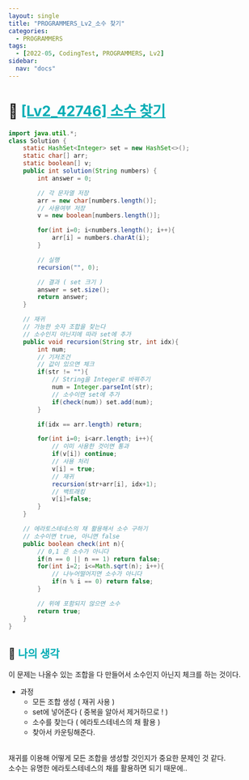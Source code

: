 ```yaml
---
layout: single
title: "PROGRAMMERS_Lv2_소수 찾기"
categories:
  - PROGRAMMERS
tags:
  - [2022-05, CodingTest, PROGRAMMERS, Lv2]
sidebar:
  nav: "docs"
---
```


# 📁 <b><a style="color:#00adb5" href="https://programmers.co.kr/learn/courses/30/lessons/42839" target=_blank>[Lv2_42746] 소수 찾기</a></b>

```java
import java.util.*;
class Solution {
    static HashSet<Integer> set = new HashSet<>();
    static char[] arr;
    static boolean[] v;
    public int solution(String numbers) {
        int answer = 0;

        // 각 문자열 저장
        arr = new char[numbers.length()];
        // 사용여부 저장
        v = new boolean[numbers.length()];

        for(int i=0; i<numbers.length(); i++){
            arr[i] = numbers.charAt(i);
        }

        // 실행
        recursion("", 0);

        // 결과 ( set 크기 )
        answer = set.size();
        return answer;
    }

    // 재귀
    // 가능한 숫자 조합을 찾는다
    // 소수인지 아닌지에 따라 set에 추가
    public void recursion(String str, int idx){
        int num;
        // 기저조건
        // 값이 있으면 체크
        if(str != ""){
            // String을 Integer로 바꿔주기
            num = Integer.parseInt(str);
            // 소수이면 set에 추가
            if(check(num)) set.add(num);
        }

        if(idx == arr.length) return;

        for(int i=0; i<arr.length; i++){
            // 이미 사용한 것이면 통과
            if(v[i]) continue;
            // 사용 처리
            v[i] = true;
            // 재귀
            recursion(str+arr[i], idx+1);
            // 백트래킹
            v[i]=false;
        }
    }

    // 에라토스테네스의 채 활용해서 소수 구하기
    // 소수이면 true, 아니면 false
    public boolean check(int n){
        // 0,1 은 소수가 아니다
        if(n == 0 || n == 1) return false;
        for(int i=2; i<=Math.sqrt(n); i++){
            // 나누어떨어지면 소수가 아니다
            if(n % i == 0) return false;
        }

        // 위에 포함되지 않으면 소수
        return true;
    }
}
```

## 🤔 <b><a style="color:#00adb5">나의 생각</a></b>
이 문제는 나올수 있는 조합을 다 만들어서 소수인지 아닌지 체크를 하는 것이다.<br>

- 과정
    - 모든 조합 생성 ( 재귀 사용 )
    - set에 넣어준다 ( 중복을 알아서 제거하므로 ! )
    - 소수를 찾는다 ( 에라토스테네스의 채 활용 )
    - 찾아서 카운팅해준다.

<br>
재귀를 이용해 어떻게 모든 조합을 생성할 것인지가 중요한 문제인 것 같다.<br>
소수는 유명한 에라토스테네스의 채를 활용하면 되기 때문에..